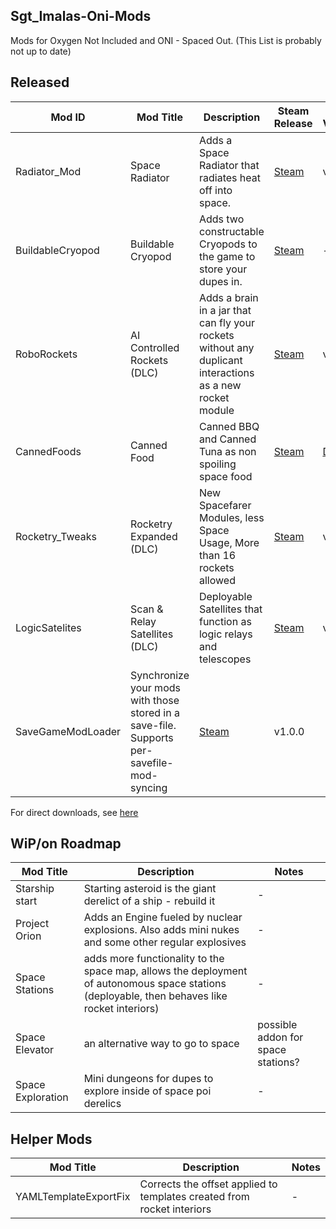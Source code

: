 ## Sgt_Imalas-Oni-Mods
Mods for Oxygen Not Included and ONI - Spaced Out.
(This List is probably not up to date)

## Released
| Mod ID | Mod Title | Description | Steam Release | latest Version |
|-|-|-|-|-|
| Radiator_Mod | Space Radiator | Adds a Space Radiator that radiates heat off into space. | [Steam](https://steamcommunity.com/sharedfiles/filedetails/?id=2795878144) |  v2.0.2 |
| BuildableCryopod | Buildable Cryopod | Adds two constructable Cryopods to the game to store your dupes in. | [Steam](https://steamcommunity.com/sharedfiles/filedetails/?id=2795878144) | - | v1.0.0 |
| RoboRockets | AI Controlled Rockets (DLC) | Adds a brain in a jar that can fly your rockets without any duplicant interactions as a new rocket module| [Steam](https://steamcommunity.com/sharedfiles/filedetails/?id=2765256496) | v2.1 |
| CannedFoods | Canned Food |Canned BBQ and Canned Tuna as non spoiling space food|[Steam](https://steamcommunity.com/sharedfiles/filedetails/?id=2818855295)|[Direct](https://github.com/Sgt-Imalas/Sgt_Imalas-Oni-Mods/releases/tag/v2.2.1_CannedFood)| v2.2.1|
| Rocketry_Tweaks | Rocketry Expanded (DLC)|New Spacefarer Modules, less Space Usage, More than 16 rockets allowed|[Steam](https://steamcommunity.com/sharedfiles/filedetails/?id=2837919908)| v2.2.2 |
| LogicSatelites | Scan & Relay Satellites (DLC) | Deployable Satellites that function as logic relays and telescopes |[Steam](https://steamcommunity.com/sharedfiles/filedetails/?id=2840104621)| v1.0.0 |
| SaveGameModLoader |Synchronize your mods with those stored in a save-file. Supports per-savefile-mod-syncing|[Steam](https://steamcommunity.com/sharedfiles/filedetails/?id=2854869130)| v1.0.0 |

For direct downloads, see [here](https://github.com/Sgt-Imalas/Sgt_Imalas-Oni-Mods/releases)
## WiP/on Roadmap
| Mod Title | Description | Notes |
|-|-|-|
|Starship start|Starting asteroid is the giant derelict of a ship - rebuild it|-|
|Project Orion|Adds an Engine fueled by nuclear explosions. Also adds mini nukes and some other regular explosives|-|
|Space Stations|adds more functionality to the space map, allows the deployment of autonomous space stations (deployable, then behaves like rocket interiors)|-|
|Space Elevator|an alternative way to go to space|possible addon for space stations?|
|Space Exploration|Mini dungeons for dupes to explore inside of space poi derelics|-|
## Helper Mods
| Mod Title | Description | Notes |
|-|-|-|
|YAMLTemplateExportFix|Corrects the offset applied to templates created from rocket interiors|-|

